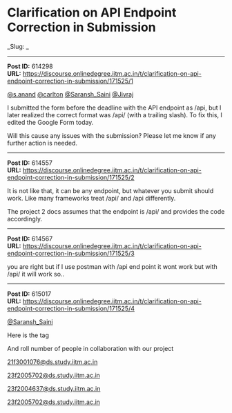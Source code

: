 # Clarification on API Endpoint Correction in Submission
_Slug: _

---
**Post ID:** 614298  
**URL:** https://discourse.onlinedegree.iitm.ac.in/t/clarification-on-api-endpoint-correction-in-submission/171525/1  

[@s.anand](/u/s.anand) [@carlton](/u/carlton) [@Saransh_Saini](/u/saransh_saini) [@Jivraj](/u/jivraj)


I submitted the form before the deadline with the API endpoint as /api, but I later realized the correct format was /api/ (with a trailing slash). To fix this, I edited the Google Form today.


Will this cause any issues with the submission? Please let me know if any further action is needed.

---
**Post ID:** 614557  
**URL:** https://discourse.onlinedegree.iitm.ac.in/t/clarification-on-api-endpoint-correction-in-submission/171525/2  

It is not like that, it can be any endpoint, but whatever you submit should work. Like many frameworks treat /api/ and /api differently.


The project 2 docs assumes that the endpoint is /api/ and provides the code accordingly.

---
**Post ID:** 614567  
**URL:** https://discourse.onlinedegree.iitm.ac.in/t/clarification-on-api-endpoint-correction-in-submission/171525/3  

you are right but if I use postman with /api end point it wont work but with /api/ it will work so..

---
**Post ID:** 615017  
**URL:** https://discourse.onlinedegree.iitm.ac.in/t/clarification-on-api-endpoint-correction-in-submission/171525/4  

[@Saransh_Saini](/u/saransh_saini)


Here is the tag


And roll number  of people in collaboration with our project


21f3001076@ds.study.iitm.ac.in


23f2005702@ds.study.iitm.ac.in


23f2004637@ds.study.iitm.ac.in


23f2005702@ds.study.iitm.ac.in

